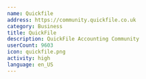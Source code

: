 ```yaml
---
name: Quickfile
address: https://community.quickfile.co.uk
category: Business
title: QuickFile
description: QuickFile Accounting Community
userCount: 9603
icon: quickfile.png
activity: high
language: en_US
---
```

